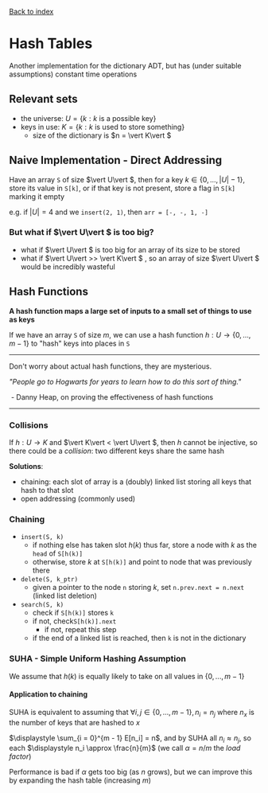 [Back to index](index)

# Hash Tables

Another implementation for the dictionary ADT, but has (under suitable assumptions) constant time operations

## Relevant sets

- the universe: $U = \lbrace k : k \text{ is a possible key} \rbrace$
- keys in use: $K = \lbrace k : k \text{ is used to store something} \rbrace$
  - size of the dictionary is $n = \vert K\vert $

## Naive Implementation - Direct Addressing

Have an array `S` of size $\vert U\vert $, then for a key $k \in \lbrace 0, ..., \vert U\vert  - 1 \rbrace$, store its value in `S[k]`, or if that key is not present, store  a flag in `S[k]` marking it empty

e.g. if $\vert U\vert  = 4$ and we `insert(2, 1)`, then `arr = [-, -, 1, -]`

### But what if $\vert U\vert $ is too big?

- what if $\vert U\vert $ is too big for an array of its size to be stored
- what if $\vert U\vert  >> \vert K\vert $ , so an array of size $\vert U\vert $ would be incredibly wasteful

## Hash Functions

**A hash function maps a large set of inputs to a small set of things to use as keys**

If we have an array `S` of size $m$, we can use a hash function $h : U \to \lbrace 0, ..., m - 1 \rbrace$ to "hash" keys into places in `S`

------

Don't worry about actual hash functions, they are mysterious.

*"People go to Hogwarts for years to learn how to do this sort of thing."*

​		- Danny Heap, on proving the effectiveness of hash functions

------

### Collisions

If $h : U \to K$ and $\vert K\vert  < \vert U\vert $, then $h$ cannot be injective, so there could be a *collision*: two different keys share the same hash

**Solutions**:

- chaining: each slot of array is a (doubly) linked list storing all keys that hash to that slot
- open addressing (commonly used)

### Chaining

- `insert(S, k)`
  - if nothing else has taken slot $h(k)$ thus far, store a node with $k$ as the `head` of `S[h(k)]`
  - otherwise, store $k$ at `S[h(k)]` and point to node that was previously there
- `delete(S, k_ptr)`
  - given a pointer to the node `n` storing $k$, set `n.prev.next = n.next` (linked list deletion)
- `search(S, k)`
  - check if `S[h(k)]` stores `k`
  - if not, check`S[h(k)].next`
    - if not, repeat this step
  - if the end of a linked list is reached, then `k` is not in the dictionary

### SUHA - Simple Uniform Hashing Assumption

We assume that $h(k)$ is equally likely to take on all values in $\lbrace 0, ..., m-1 \rbrace$

#### Application to chaining

SUHA is equivalent to assuming that $\forall i, j \in \lbrace 0, ..., m - 1 \rbrace, n_i = n_j$ where $n_x$ is the number of keys that are hashed to $x$

$\displaystyle \sum_{i = 0}^{m - 1} E[n_i] = n$, and by SUHA all $n_i \approx n_j$, so each $\displaystyle n_i \approx \frac{n}{m}$ (we call $\alpha = n / m$ the *load factor*)

Performance is bad if $\alpha$ gets too big (as $n$ grows), but we can improve this by expanding the hash table (increasing $m$)

